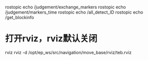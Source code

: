 rostopic echo /judgement/exchange_markers
rostopic echo /judgement/markers_time
rostopic echo /all_detect_ID
rostopic echo /get_blockinfo

# 打开rviz，rviz默认关闭
rviz rviz -d /opt/ep_ws/src/navigation/move_base/rviz/teb.rviz